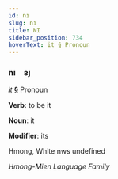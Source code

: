 ```yaml
---
id: nı
slug: nı
title: NI
sidebar_position: 734
hoverText: it § Pronoun
---
```


### nı&emsp;<span kind="abugida">ƨȷ</span>

*it* **§** Pronoun

**Verb**: to be it

**Noun**: it

**Modifier**: its

Hmong, White nws undefined

*Hmong-Mien Language Family*